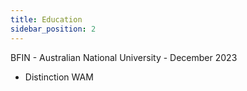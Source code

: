 ```yaml
---
title: Education
sidebar_position: 2
---
```


BFIN - Australian National University - December 2023
- Distinction WAM